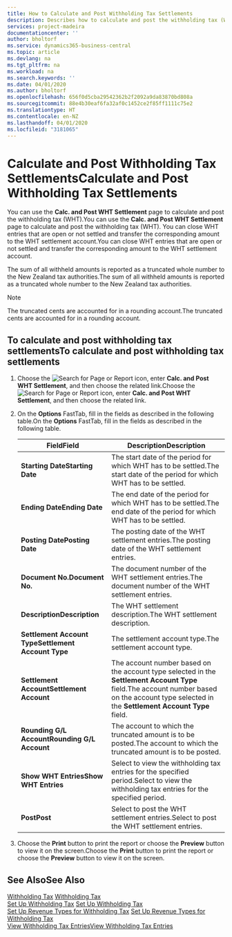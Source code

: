 ```yaml
---
title: How to Calculate and Post Withholding Tax Settlements
description: Describes how to calculate and post the withholding tax (WHT).
services: project-madeira
documentationcenter: ''
author: bholtorf
ms.service: dynamics365-business-central
ms.topic: article
ms.devlang: na
ms.tgt_pltfrm: na
ms.workload: na
ms.search.keywords: ''
ms.date: 04/01/2020
ms.author: bholtorf
ms.openlocfilehash: 656f0d5cba29542362b2f2092a9da83870bd808a
ms.sourcegitcommit: 88e4b30eaf6fa32af0c1452ce2f85ff1111c75e2
ms.translationtype: HT
ms.contentlocale: en-NZ
ms.lasthandoff: 04/01/2020
ms.locfileid: "3181065"
---
```

# <a name="calculate-and-post-withholding-tax-settlements"></a><span data-ttu-id="cae35-103">Calculate and Post Withholding Tax Settlements</span><span class="sxs-lookup"><span data-stu-id="cae35-103">Calculate and Post Withholding Tax Settlements</span></span>
<span data-ttu-id="cae35-104">You can use the **Calc. and Post WHT Settlement** page to calculate and post the withholding tax (WHT).</span><span class="sxs-lookup"><span data-stu-id="cae35-104">You can use the **Calc. and Post WHT Settlement** page to calculate and post the withholding tax (WHT).</span></span> <span data-ttu-id="cae35-105">You can close WHT entries that are open or not settled and transfer the corresponding amount to the WHT settlement account.</span><span class="sxs-lookup"><span data-stu-id="cae35-105">You can close WHT entries that are open or not settled and transfer the corresponding amount to the WHT settlement account.</span></span>  

<span data-ttu-id="cae35-106">The sum of all withheld amounts is reported as a truncated whole number to the New Zealand tax authorities.</span><span class="sxs-lookup"><span data-stu-id="cae35-106">The sum of all withheld amounts is reported as a truncated whole number to the New Zealand tax authorities.</span></span>  

> [!NOTE]  
>  <span data-ttu-id="cae35-107">The truncated cents are accounted for in a rounding account.</span><span class="sxs-lookup"><span data-stu-id="cae35-107">The truncated cents are accounted for in a rounding account.</span></span>  

## <a name="to-calculate-and-post-withholding-tax-settlements"></a><span data-ttu-id="cae35-108">To calculate and post withholding tax settlements</span><span class="sxs-lookup"><span data-stu-id="cae35-108">To calculate and post withholding tax settlements</span></span>  

1.  <span data-ttu-id="cae35-109">Choose the ![Search for Page or Report](../../media/ui-search/search_small.png "Search for Page or Report icon") icon, enter **Calc. and Post WHT Settlement**, and then choose the related link.</span><span class="sxs-lookup"><span data-stu-id="cae35-109">Choose the ![Search for Page or Report](../../media/ui-search/search_small.png "Search for Page or Report icon") icon, enter **Calc. and Post WHT Settlement**, and then choose the related link.</span></span>  
2.  <span data-ttu-id="cae35-110">On the **Options** FastTab, fill in the fields as described in the following table.</span><span class="sxs-lookup"><span data-stu-id="cae35-110">On the **Options** FastTab, fill in the fields as described in the following table.</span></span>  

    |<span data-ttu-id="cae35-111">Field</span><span class="sxs-lookup"><span data-stu-id="cae35-111">Field</span></span>|<span data-ttu-id="cae35-112">Description</span><span class="sxs-lookup"><span data-stu-id="cae35-112">Description</span></span>|  
    |---------------------------------|---------------------------------------|  
    |<span data-ttu-id="cae35-113">**Starting Date**</span><span class="sxs-lookup"><span data-stu-id="cae35-113">**Starting Date**</span></span>|<span data-ttu-id="cae35-114">The start date of the period for which WHT has to be settled.</span><span class="sxs-lookup"><span data-stu-id="cae35-114">The start date of the period for which WHT has to be settled.</span></span>|  
    |<span data-ttu-id="cae35-115">**Ending Date**</span><span class="sxs-lookup"><span data-stu-id="cae35-115">**Ending Date**</span></span>|<span data-ttu-id="cae35-116">The end date of the period for which WHT has to be settled.</span><span class="sxs-lookup"><span data-stu-id="cae35-116">The end date of the period for which WHT has to be settled.</span></span>|  
    |<span data-ttu-id="cae35-117">**Posting Date**</span><span class="sxs-lookup"><span data-stu-id="cae35-117">**Posting Date**</span></span>|<span data-ttu-id="cae35-118">The posting date of the WHT settlement entries.</span><span class="sxs-lookup"><span data-stu-id="cae35-118">The posting date of the WHT settlement entries.</span></span>|  
    |<span data-ttu-id="cae35-119">**Document No.**</span><span class="sxs-lookup"><span data-stu-id="cae35-119">**Document No.**</span></span>|<span data-ttu-id="cae35-120">The document number of the WHT settlement entries.</span><span class="sxs-lookup"><span data-stu-id="cae35-120">The document number of the WHT settlement entries.</span></span>|  
    |<span data-ttu-id="cae35-121">**Description**</span><span class="sxs-lookup"><span data-stu-id="cae35-121">**Description**</span></span>|<span data-ttu-id="cae35-122">The WHT settlement description.</span><span class="sxs-lookup"><span data-stu-id="cae35-122">The WHT settlement description.</span></span>|  
    |<span data-ttu-id="cae35-123">**Settlement Account Type**</span><span class="sxs-lookup"><span data-stu-id="cae35-123">**Settlement Account Type**</span></span>|<span data-ttu-id="cae35-124">The settlement account type.</span><span class="sxs-lookup"><span data-stu-id="cae35-124">The settlement account type.</span></span>|  
    |<span data-ttu-id="cae35-125">**Settlement Account**</span><span class="sxs-lookup"><span data-stu-id="cae35-125">**Settlement Account**</span></span>|<span data-ttu-id="cae35-126">The account number based on the account type selected in the **Settlement Account Type** field.</span><span class="sxs-lookup"><span data-stu-id="cae35-126">The account number based on the account type selected in the **Settlement Account Type** field.</span></span>|  
    |<span data-ttu-id="cae35-127">**Rounding G/L Account**</span><span class="sxs-lookup"><span data-stu-id="cae35-127">**Rounding G/L Account**</span></span>|<span data-ttu-id="cae35-128">The account to which the truncated amount is to be posted.</span><span class="sxs-lookup"><span data-stu-id="cae35-128">The account to which the truncated amount is to be posted.</span></span>|  
    |<span data-ttu-id="cae35-129">**Show WHT Entries**</span><span class="sxs-lookup"><span data-stu-id="cae35-129">**Show WHT Entries**</span></span>|<span data-ttu-id="cae35-130">Select to view the withholding tax entries for the specified period.</span><span class="sxs-lookup"><span data-stu-id="cae35-130">Select to view the withholding tax entries for the specified period.</span></span>|  
    |<span data-ttu-id="cae35-131">**Post**</span><span class="sxs-lookup"><span data-stu-id="cae35-131">**Post**</span></span>|<span data-ttu-id="cae35-132">Select to post the WHT settlement entries.</span><span class="sxs-lookup"><span data-stu-id="cae35-132">Select to post the WHT settlement entries.</span></span>|  

3.  <span data-ttu-id="cae35-133">Choose the **Print** button to print the report or choose the **Preview** button to view it on the screen.</span><span class="sxs-lookup"><span data-stu-id="cae35-133">Choose the **Print** button to print the report or choose the **Preview** button to view it on the screen.</span></span>  

## <a name="see-also"></a><span data-ttu-id="cae35-134">See Also</span><span class="sxs-lookup"><span data-stu-id="cae35-134">See Also</span></span>  
 <span data-ttu-id="cae35-135">[Withholding Tax](withholding-tax.md) </span><span class="sxs-lookup"><span data-stu-id="cae35-135">[Withholding Tax](withholding-tax.md) </span></span>  
 <span data-ttu-id="cae35-136">[Set Up Withholding Tax](how-to-set-up-withholding-tax.md) </span><span class="sxs-lookup"><span data-stu-id="cae35-136">[Set Up Withholding Tax](how-to-set-up-withholding-tax.md) </span></span>  
 <span data-ttu-id="cae35-137">[Set Up Revenue Types for Withholding Tax](how-to-set-up-revenue-types-for-withholding-tax.md) </span><span class="sxs-lookup"><span data-stu-id="cae35-137">[Set Up Revenue Types for Withholding Tax](how-to-set-up-revenue-types-for-withholding-tax.md) </span></span>  
 [<span data-ttu-id="cae35-138">View Withholding Tax Entries</span><span class="sxs-lookup"><span data-stu-id="cae35-138">View Withholding Tax Entries</span></span>](how-to-view-withholding-tax-entries.md)
